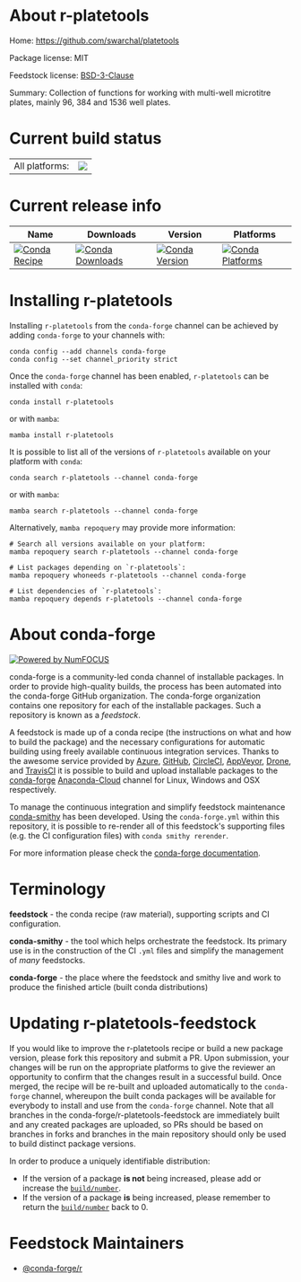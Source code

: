 About r-platetools
==================

Home: https://github.com/swarchal/platetools

Package license: MIT

Feedstock license: [BSD-3-Clause](https://github.com/conda-forge/r-platetools-feedstock/blob/main/LICENSE.txt)

Summary: Collection of functions for working with multi-well microtitre plates, mainly 96, 384 and 1536 well plates.

Current build status
====================


<table><tr><td>All platforms:</td>
    <td>
      <a href="https://dev.azure.com/conda-forge/feedstock-builds/_build/latest?definitionId=6749&branchName=main">
        <img src="https://dev.azure.com/conda-forge/feedstock-builds/_apis/build/status/r-platetools-feedstock?branchName=main">
      </a>
    </td>
  </tr>
</table>

Current release info
====================

| Name | Downloads | Version | Platforms |
| --- | --- | --- | --- |
| [![Conda Recipe](https://img.shields.io/badge/recipe-r--platetools-green.svg)](https://anaconda.org/conda-forge/r-platetools) | [![Conda Downloads](https://img.shields.io/conda/dn/conda-forge/r-platetools.svg)](https://anaconda.org/conda-forge/r-platetools) | [![Conda Version](https://img.shields.io/conda/vn/conda-forge/r-platetools.svg)](https://anaconda.org/conda-forge/r-platetools) | [![Conda Platforms](https://img.shields.io/conda/pn/conda-forge/r-platetools.svg)](https://anaconda.org/conda-forge/r-platetools) |

Installing r-platetools
=======================

Installing `r-platetools` from the `conda-forge` channel can be achieved by adding `conda-forge` to your channels with:

```
conda config --add channels conda-forge
conda config --set channel_priority strict
```

Once the `conda-forge` channel has been enabled, `r-platetools` can be installed with `conda`:

```
conda install r-platetools
```

or with `mamba`:

```
mamba install r-platetools
```

It is possible to list all of the versions of `r-platetools` available on your platform with `conda`:

```
conda search r-platetools --channel conda-forge
```

or with `mamba`:

```
mamba search r-platetools --channel conda-forge
```

Alternatively, `mamba repoquery` may provide more information:

```
# Search all versions available on your platform:
mamba repoquery search r-platetools --channel conda-forge

# List packages depending on `r-platetools`:
mamba repoquery whoneeds r-platetools --channel conda-forge

# List dependencies of `r-platetools`:
mamba repoquery depends r-platetools --channel conda-forge
```


About conda-forge
=================

[![Powered by
NumFOCUS](https://img.shields.io/badge/powered%20by-NumFOCUS-orange.svg?style=flat&colorA=E1523D&colorB=007D8A)](https://numfocus.org)

conda-forge is a community-led conda channel of installable packages.
In order to provide high-quality builds, the process has been automated into the
conda-forge GitHub organization. The conda-forge organization contains one repository
for each of the installable packages. Such a repository is known as a *feedstock*.

A feedstock is made up of a conda recipe (the instructions on what and how to build
the package) and the necessary configurations for automatic building using freely
available continuous integration services. Thanks to the awesome service provided by
[Azure](https://azure.microsoft.com/en-us/services/devops/), [GitHub](https://github.com/),
[CircleCI](https://circleci.com/), [AppVeyor](https://www.appveyor.com/),
[Drone](https://cloud.drone.io/welcome), and [TravisCI](https://travis-ci.com/)
it is possible to build and upload installable packages to the
[conda-forge](https://anaconda.org/conda-forge) [Anaconda-Cloud](https://anaconda.org/)
channel for Linux, Windows and OSX respectively.

To manage the continuous integration and simplify feedstock maintenance
[conda-smithy](https://github.com/conda-forge/conda-smithy) has been developed.
Using the ``conda-forge.yml`` within this repository, it is possible to re-render all of
this feedstock's supporting files (e.g. the CI configuration files) with ``conda smithy rerender``.

For more information please check the [conda-forge documentation](https://conda-forge.org/docs/).

Terminology
===========

**feedstock** - the conda recipe (raw material), supporting scripts and CI configuration.

**conda-smithy** - the tool which helps orchestrate the feedstock.
                   Its primary use is in the construction of the CI ``.yml`` files
                   and simplify the management of *many* feedstocks.

**conda-forge** - the place where the feedstock and smithy live and work to
                  produce the finished article (built conda distributions)


Updating r-platetools-feedstock
===============================

If you would like to improve the r-platetools recipe or build a new
package version, please fork this repository and submit a PR. Upon submission,
your changes will be run on the appropriate platforms to give the reviewer an
opportunity to confirm that the changes result in a successful build. Once
merged, the recipe will be re-built and uploaded automatically to the
`conda-forge` channel, whereupon the built conda packages will be available for
everybody to install and use from the `conda-forge` channel.
Note that all branches in the conda-forge/r-platetools-feedstock are
immediately built and any created packages are uploaded, so PRs should be based
on branches in forks and branches in the main repository should only be used to
build distinct package versions.

In order to produce a uniquely identifiable distribution:
 * If the version of a package **is not** being increased, please add or increase
   the [``build/number``](https://docs.conda.io/projects/conda-build/en/latest/resources/define-metadata.html#build-number-and-string).
 * If the version of a package **is** being increased, please remember to return
   the [``build/number``](https://docs.conda.io/projects/conda-build/en/latest/resources/define-metadata.html#build-number-and-string)
   back to 0.

Feedstock Maintainers
=====================

* [@conda-forge/r](https://github.com/conda-forge/r/)

